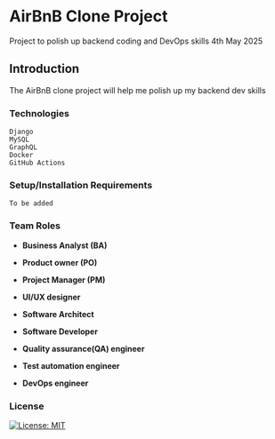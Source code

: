 # AirBnB Clone Project

Project to polish up backend coding and DevOps skills 
4th May 2025

## Introduction

The AirBnB clone project will help me polish up my backend dev skills

### Technologies

    Django
    MySQL
    GraphQL
    Docker
    GitHub Actions

### Setup/Installation Requirements

    To be added    

### Team Roles
- **Business Analyst (BA)**
  
- **Product owner (PO)**
- **Project Manager (PM)**
- **UI/UX designer**
- **Software Architect**
- **Software Developer**
- **Quality assurance(QA) engineer**
- **Test automation engineer**
- **DevOps engineer**
    
    

### License
[![License: MIT](https://img.shields.io/badge/License-MIT-yellow.svg)](https://opensource.org/licenses/MIT)
